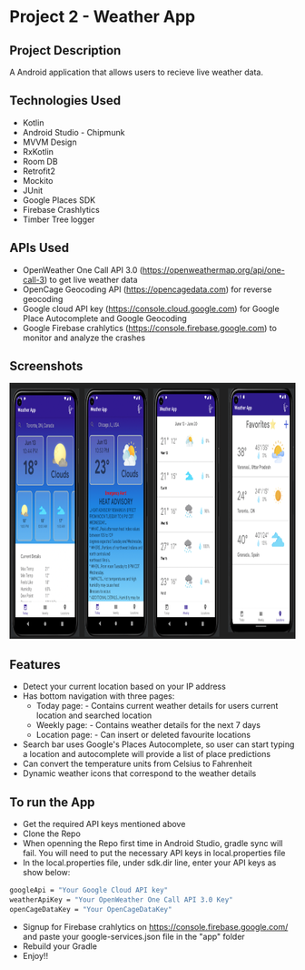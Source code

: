 # Project 2 - Weather App

## Project Description
A Android application that allows users to recieve live weather data.

## Technologies Used
* Kotlin
* Android Studio - Chipmunk
* MVVM Design
* RxKotlin
* Room DB 
* Retrofit2 
* Mockito
* JUnit 
* Google Places SDK 
* Firebase Crashlytics
* Timber Tree logger 

## APIs Used
* OpenWeather One Call API 3.0 (https://openweathermap.org/api/one-call-3) to get live weather data
* OpenCage Geocoding API (https://opencagedata.com) for reverse geocoding
* Google cloud API key (https://console.cloud.google.com) for Google Place Autocomplete and Google Geocoding
* Google Firebase crahlytics (https://console.firebase.google.com) to monitor and analyze the crashes

## Screenshots

<img src = "https://github.com/SuneelKM/Android_WeatherApp/blob/main/screenshot/WeatherImage.png" width=1200 height=450>

## Features
* Detect your current location based on your IP address
* Has bottom navigation with three pages:
  - Today page: - Contains current weather details for users current location and searched location
  - Weekly page: - Contains weather details for the next 7 days
  - Location page: - Can insert or deleted favourite locations
* Search bar uses Google's Places Autocomplete, so user can start typing a location and autocomplete will provide a list of place predictions
* Can convert the temperature units from Celsius to Fahrenheit
* Dynamic weather icons that correspond to the weather details


## To run the App
* Get the required API keys mentioned above
* Clone the Repo
* When openning the Repo first time in Android Studio, gradle sync will fail. You will need to put the necessary API keys in local.properties file
* In the local.properties file, under sdk.dir line, enter your API keys as show below:
```bash
googleApi = "Your Google Cloud API key"
weatherApiKey = "Your OpenWeather One Call API 3.0 Key"
openCageDataKey = "Your OpenCageDataKey"
```
* Signup for Firebase crahlytics on https://console.firebase.google.com/ and paste your google-services.json file in the "app" folder
* Rebuild your Gradle
* Enjoy!!

